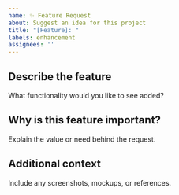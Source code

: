 ```yaml
---
name: ✨ Feature Request
about: Suggest an idea for this project
title: "[Feature]: "
labels: enhancement
assignees: ''
---
```


## Describe the feature
What functionality would you like to see added?

## Why is this feature important?
Explain the value or need behind the request.

## Additional context
Include any screenshots, mockups, or references.
